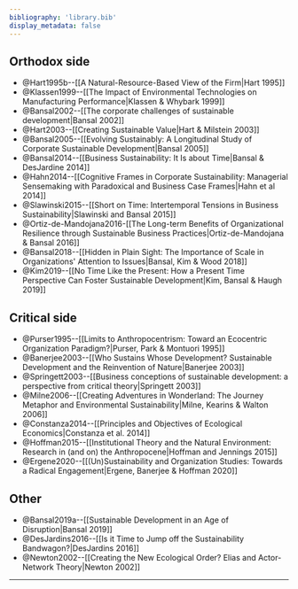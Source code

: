 ```yaml
---
bibliography: 'library.bib'
display_metadata: false
---
```


## Orthodox side

* @Hart1995b--[[A Natural-Resource-Based View of the Firm|Hart 1995]]
* @Klassen1999--[[The Impact of Environmental Technologies on Manufacturing Performance|Klassen & Whybark 1999]]
* @Bansal2002--[[The corporate challenges of sustainable development|Bansal 2002]]
* @Hart2003--[[Creating Sustainable Value|Hart & Milstein 2003]]
* @Bansal2005--[[Evolving Sustainably: A Longitudinal Study of Corporate Sustainable Development|Bansal 2005]]
* @Bansal2014--[[Business Sustainability: It Is about Time|Bansal & DesJardine 2014]]
* @Hahn2014--[[Cognitive Frames in Corporate Sustainability: Managerial Sensemaking with Paradoxical and Business Case Frames|Hahn et al 2014]]
* @Slawinski2015--[[Short on Time: Intertemporal Tensions in Business Sustainability|Slawinski and Bansal 2015]]
* @Ortiz-de-Mandojana2016-[[The Long-term Benefits of Organizational Resilience through Sustainable Business Practices|Ortiz-de-Mandojana & Bansal 2016]]
* @Bansal2018--[[Hidden in Plain Sight: The Importance of Scale in Organizations' Attention to Issues|Bansal, Kim & Wood 2018]]
* @Kim2019--[[No Time Like the Present: How a Present Time Perspective Can Foster Sustainable Development|Kim, Bansal & Haugh 2019]]

## Critical side

* @Purser1995--[[Limits to Anthropocentrism: Toward an Ecocentric Organization Paradigm?|Purser, Park & Montuori 1995]]
* @Banerjee2003--[[Who Sustains Whose Development? Sustainable Development and the Reinvention of Nature|Banerjee 2003]]
* @Springett2003--[[Business conceptions of sustainable development: a perspective from critical theory|Springett 2003]]
* @Milne2006--[[Creating Adventures in Wonderland: The Journey Metaphor and Environmental Sustainability|Milne, Kearins & Walton 2006]]
* @Constanza2014--[[Principles and Objectives of Ecological Economics|Constanza et al. 2014]]
* @Hoffman2015--[[Institutional Theory and the Natural Environment: Research in (and on) the Anthropocene|Hoffman and Jennings 2015]]
* @Ergene2020--[[(Un)Sustainability and Organization Studies: Towards a Radical Engagement|Ergene, Banerjee & Hoffman 2020]]

## Other

* @Bansal2019a--[[Sustainable Development in an Age of Disruption|Bansal 2019]]
* @DesJardins2016--[[Is it Time to Jump off the Sustainability Bandwagon?|DesJardins 2016]]
* @Newton2002--[[Creating the New Ecological Order? Elias and Actor-Network Theory|Newton 2002]]

---